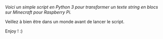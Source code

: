 *Voici un simple script en Python 3 pour transformer un texte string en blocs sur Minecraft pour Raspberry Pi.*

Veillez à bien être dans un monde avant de lancer le script.

Enjoy ! :)
